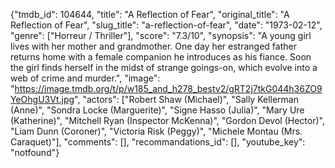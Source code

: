 {"tmdb_id": 104644, "title": "A Reflection of Fear", "original_title": "A Reflection of Fear", "slug_title": "a-reflection-of-fear", "date": "1973-02-12", "genre": ["Horreur / Thriller"], "score": "7.3/10", "synopsis": "A young girl lives with her mother and grandmother. One day her estranged father returns home with a female companion he introduces as his fiance. Soon the girl finds herself in the midst of strange goings-on, which evolve into a web of crime and murder.", "image": "https://image.tmdb.org/t/p/w185_and_h278_bestv2/gRT2j7tkG044h36ZO9YeOhgU3Vt.jpg", "actors": ["Robert Shaw (Michael)", "Sally Kellerman (Anne)", "Sondra Locke (Marguerite)", "Signe Hasso (Julia)", "Mary Ure (Katherine)", "Mitchell Ryan (Inspector McKenna)", "Gordon Devol (Hector)", "Liam Dunn (Coroner)", "Victoria Risk (Peggy)", "Michele Montau (Mrs. Caraquet)"], "comments": [], "recommandations_id": [], "youtube_key": "notfound"}